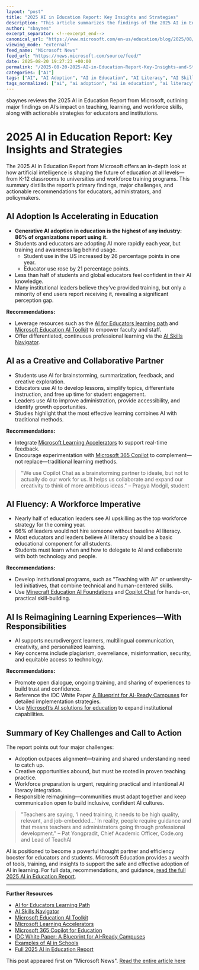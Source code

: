 ```yaml
---
layout: "post"
title: "2025 AI in Education Report: Key Insights and Strategies"
description: "This article summarizes the findings of the 2025 AI in Education Report from Microsoft, exploring how AI is transforming learning, teaching, workforce preparation, and institutional innovation. It covers adoption trends, creative and collaborative applications for students and educators, and the importance of responsible AI use to ensure readiness and equity. The article highlights challenges such as training gaps, workforce skills, and ethical concerns, offering actionable recommendations and resources from Microsoft to support educational institutions at every level."
author: "sbaynes"
excerpt_separator: <!--excerpt_end-->
canonical_url: "https://www.microsoft.com/en-us/education/blog/2025/08/ai-in-education-report-insights-to-support-teaching-and-learning/"
viewing_mode: "external"
feed_name: "Microsoft News"
feed_url: "https://news.microsoft.com/source/feed/"
date: 2025-08-20 19:27:23 +00:00
permalink: "/2025-08-20-2025-AI-in-Education-Report-Key-Insights-and-Strategies.html"
categories: ["AI"]
tags: ["AI", "AI Adoption", "AI in Education", "AI Literacy", "AI Skills Navigator", "AI Training", "Company News", "Education", "Education Technology", "Ethical AI", "Generative AI", "Institutional Strategy", "Learning Accelerators", "Learning Innovation", "Microsoft", "Microsoft Copilot", "Microsoft Education", "News", "Professional Development", "Workforce Readiness"]
tags_normalized: ["ai", "ai adoption", "ai in education", "ai literacy", "ai skills navigator", "ai training", "company news", "education", "education technology", "ethical ai", "generative ai", "institutional strategy", "learning accelerators", "learning innovation", "microsoft", "microsoft copilot", "microsoft education", "news", "professional development", "workforce readiness"]
---
```


sbaynes reviews the 2025 AI in Education Report from Microsoft, outlining major findings on AI’s impact on teaching, learning, and workforce skills, along with actionable strategies for educators and institutions.<!--excerpt_end-->

# 2025 AI in Education Report: Key Insights and Strategies

The 2025 AI in Education Report from Microsoft offers an in-depth look at how artificial intelligence is shaping the future of education at all levels—from K-12 classrooms to universities and workforce training programs. This summary distills the report’s primary findings, major challenges, and actionable recommendations for educators, administrators, and policymakers.

## AI Adoption Is Accelerating in Education

- **Generative AI adoption in education is the highest of any industry: 86% of organizations report using it.**
- Students and educators are adopting AI more rapidly each year, but training and awareness lag behind usage.
  - Student use in the US increased by 26 percentage points in one year.
  - Educator use rose by 21 percentage points.
- Less than half of students and global educators feel confident in their AI knowledge.
- Many institutional leaders believe they’ve provided training, but only a minority of end users report receiving it, revealing a significant perception gap.

**Recommendations:**

- Leverage resources such as the [AI for Educators learning path](https://aka.ms/AIforEducators) and [Microsoft Education AI Toolkit](http://aka.ms/eduaitoolkit) to empower faculty and staff.
- Offer differentiated, continuous professional learning via the [AI Skills Navigator](https://aka.ms/AISkillsNavigator).

## AI as a Creative and Collaborative Partner

- Students use AI for brainstorming, summarization, feedback, and creative exploration.
- Educators use AI to develop lessons, simplify topics, differentiate instruction, and free up time for student engagement.
- Leaders use AI to improve administration, provide accessibility, and identify growth opportunities.
- Studies highlight that the most effective learning combines AI with traditional methods.

**Recommendations:**

- Integrate [Microsoft Learning Accelerators](https://www.microsoft.com/education/learning-tools/learning-accelerators) to support real-time feedback.
- Encourage experimentation with [Microsoft 365 Copilot](https://www.microsoft.com/en-us/education/products/copilot-in-education) to complement—not replace—traditional learning methods.

> "We use Copilot Chat as a brainstorming partner to ideate, but not to actually do our work for us. It helps us collaborate and expand our creativity to think of more ambitious ideas." – Pragya Modgil, student

## AI Fluency: A Workforce Imperative

- Nearly half of education leaders see AI upskilling as the top workforce strategy for the coming year.
- 66% of leaders would not hire someone without baseline AI literacy.
- Most educators and leaders believe AI literacy should be a basic educational component for all students.
- Students must learn when and how to delegate to AI and collaborate with both technology and people.

**Recommendations:**

- Develop institutional programs, such as "Teaching with AI" or university-led initiatives, that combine technical and human-centered skills.
- Use [Minecraft Education AI Foundations](https://aka.ms/MinecraftAI) and [Copilot Chat](https://m365copilot.com/) for hands-on, practical skill-building.

## AI Is Reimagining Learning Experiences—With Responsibilities

- AI supports neurodivergent learners, multilingual communication, creativity, and personalized learning.
- Key concerns include plagiarism, overreliance, misinformation, security, and equitable access to technology.

**Recommendations:**

- Promote open dialogue, ongoing training, and sharing of experiences to build trust and confidence.
- Reference the IDC White Paper [A Blueprint for AI-Ready Campuses](https://aka.ms/IDCWhitepaper-AIinHED) for detailed implementation strategies.
- Use [Microsoft’s AI solutions for education](https://www.microsoft.com/education/ai-in-education) to expand institutional capabilities.

## Summary of Key Challenges and Call to Action

The report points out four major challenges:

- Adoption outpaces alignment—training and shared understanding need to catch up.
- Creative opportunities abound, but must be rooted in proven teaching practice.
- Workforce preparation is urgent, requiring practical and intentional AI literacy integration.
- Responsible reimagining—communities must adapt together and keep communication open to build inclusive, confident AI cultures.

> "Teachers are saying, ‘I need training, it needs to be high quality, relevant, and job-embedded…’ In reality, people require guidance and that means teachers and administrators going through professional development." – Pat Yongpradit, Chief Academic Officer, Code.org and Lead of TeachAI

AI is positioned to become a powerful thought partner and efficiency booster for educators and students. Microsoft Education provides a wealth of tools, training, and insights to support the safe and effective adoption of AI in learning. For full data, recommendations, and guidance, [read the full 2025 AI in Education Report](https://aka.ms/AIinEDUReport).

---

**Further Resources**

- [AI for Educators Learning Path](https://aka.ms/AIforEducators)
- [AI Skills Navigator](https://aka.ms/AISkillsNavigator)
- [Microsoft Education AI Toolkit](http://aka.ms/eduaitoolkit)
- [Microsoft Learning Accelerators](https://www.microsoft.com/education/learning-tools/learning-accelerators)
- [Microsoft 365 Copilot for Education](https://www.microsoft.com/en-us/education/products/copilot-in-education)
- [IDC White Paper: A Blueprint for AI-Ready Campuses](https://aka.ms/IDCWhitepaper-AIinHED)
- [Examples of AI in Schools](https://news.microsoft.com/source/emea/features/uniting-the-world-in-the-classroom-how-ai-breaks-barriers-in-a-belgian-school/)
- [Full 2025 AI in Education Report](https://aka.ms/AIinEDUReport)

This post appeared first on "Microsoft News". [Read the entire article here](https://www.microsoft.com/en-us/education/blog/2025/08/ai-in-education-report-insights-to-support-teaching-and-learning/)
